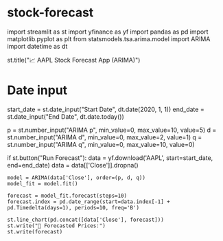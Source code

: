 # stock-forecast
import streamlit as st
import yfinance as yf
import pandas as pd
import matplotlib.pyplot as plt
from statsmodels.tsa.arima.model import ARIMA
import datetime as dt

st.title("📈 AAPL Stock Forecast App (ARIMA)")

# Date input
start_date = st.date_input("Start Date", dt.date(2020, 1, 1))
end_date = st.date_input("End Date", dt.date.today())

p = st.number_input("ARIMA p", min_value=0, max_value=10, value=5)
d = st.number_input("ARIMA d", min_value=0, max_value=2, value=1)
q = st.number_input("ARIMA q", min_value=0, max_value=10, value=0)

if st.button("Run Forecast"):
    data = yf.download('AAPL', start=start_date, end=end_date)
    data = data[['Close']].dropna()

    model = ARIMA(data['Close'], order=(p, d, q))
    model_fit = model.fit()

    forecast = model_fit.forecast(steps=10)
    forecast.index = pd.date_range(start=data.index[-1] + pd.Timedelta(days=1), periods=10, freq='B')

    st.line_chart(pd.concat([data['Close'], forecast]))
    st.write("📅 Forecasted Prices:")
    st.write(forecast)

